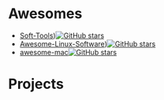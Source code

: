 

# Awesomes

- [Soft-Tools](https://github.com/skyseraph/Soft-Tools))[![GitHub stars](https://img.shields.io/github/stars/skyseraph/Soft-Tools.svg?style=social&label=Star)](https://github.com/skyseraph/Soft-Tools)
- [Awesome-Linux-Software](https://github.com/LewisVo/Awesome-Linux-Software))[![GitHub stars](https://img.shields.io/github/stars/LewisVo/Awesome-Linux-Software.svg?style=social&label=Star)](https://github.com/LewisVo/Awesome-Linux-Software)
- [awesome-mac](https://github.com/jaywcjlove/awesome-mac)[![GitHub stars](https://img.shields.io/github/stars/jaywcjlove/awesome-mac.svg?style=social&label=Star)](https://github.com/jaywcjlove/awesome-mac)


# Projects






